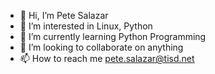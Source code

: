 - 👋 Hi, I’m Pete Salazar
- 👀 I’m interested in Linux, Python
- 🌱 I’m currently learning Python Programming
- 💞️ I’m looking to collaborate on anything
- 📫 How to reach me pete.salazar@tisd.net

<!---
ubugme/ubugme is a ✨ special ✨ repository because its `README.md` (this file) appears on your GitHub profile.
You can click the Preview link to take a look at your changes.
--->
